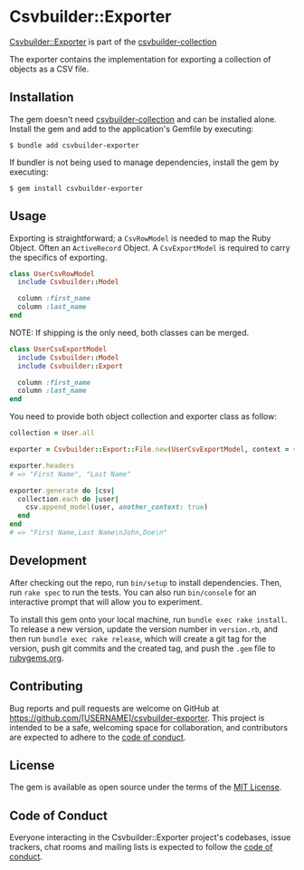 # Csvbuilder::Exporter

[Csvbuilder::Exporter](https://github.com/joel/csvbuilder-exporter) is part of the [csvbuilder-collection](https://github.com/joel/csvbuilder)

The exporter contains the implementation for exporting a collection of objects as a CSV file.

## Installation

The gem doesn't need [csvbuilder-collection](https://github.com/joel/csvbuilder) and can be installed alone.
Install the gem and add to the application's Gemfile by executing:

    $ bundle add csvbuilder-exporter

If bundler is not being used to manage dependencies, install the gem by executing:

    $ gem install csvbuilder-exporter

## Usage

Exporting is straightforward; a `CsvRowModel` is needed to map the Ruby Object. Often an `ActiveRecord` Object. A `CsvExportModel` is required to carry the specifics of exporting.

```ruby
class UserCsvRowModel
  include Csvbuilder::Model

  column :first_name
  column :last_name
end
```

NOTE: If shipping is the only need, both classes can be merged.

```ruby
class UserCsvExportModel
  include Csvbuilder::Model
  include Csvbuilder::Export

  column :first_name
  column :last_name
end
```

You need to provide both object collection and exporter class as follow:

```ruby
collection = User.all

exporter = Csvbuilder::Export::File.new(UserCsvExportModel, context = {})

exporter.headers
# => "First Name", "Last Name"

exporter.generate do |csv|
  collection.each do |user|
    csv.append_model(user, another_context: true)
  end
end
# => "First Name,Last Name\nJohn,Doe\n"
```

## Development

After checking out the repo, run `bin/setup` to install dependencies. Then, run `rake spec` to run the tests. You can also run `bin/console` for an interactive prompt that will allow you to experiment.

To install this gem onto your local machine, run `bundle exec rake install`. To release a new version, update the version number in `version.rb`, and then run `bundle exec rake release`, which will create a git tag for the version, push git commits and the created tag, and push the `.gem` file to [rubygems.org](https://rubygems.org).

## Contributing

Bug reports and pull requests are welcome on GitHub at https://github.com/[USERNAME]/csvbuilder-exporter. This project is intended to be a safe, welcoming space for collaboration, and contributors are expected to adhere to the [code of conduct](https://github.com/[USERNAME]/csvbuilder-exporter/blob/main/CODE_OF_CONDUCT.md).

## License

The gem is available as open source under the terms of the [MIT License](https://opensource.org/licenses/MIT).

## Code of Conduct

Everyone interacting in the Csvbuilder::Exporter project's codebases, issue trackers, chat rooms and mailing lists is expected to follow the [code of conduct](https://github.com/[USERNAME]/csvbuilder-exporter/blob/main/CODE_OF_CONDUCT.md).
